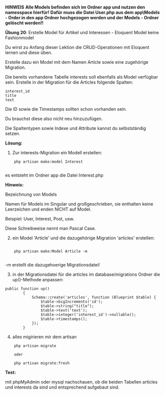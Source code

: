 **HINWEIS**
**Alle Models befinden sich im Ordner app und nutzen den namesspace hierfür!**
**Dafür muss die Datei User.php aus dem app\Models - Order in den app Ordner hochgezogen werden und der Models - Ordner gelöscht werden!!**




**Übung 20**: Erstelle Model für Artikel und Interessen - Eloquent Model keine Fashionmodel

Du wirst zu Anfang dieser Lektion die CRUD-Operationen mit Eloquent lernen und diese üben. 

Erstelle dazu ein Model mit dem Namen Article sowie eine zugehörige Migration. 

Die bereits vorhandene Tabelle interests soll ebenfalls als Model verfügbar sein. Erstelle in der Migration für die Articles folgende Spalten:

    interest_id
    title
    text

Die ID sowie die Timestamps sollten schon vorhanden sein. 

Du brauchst diese also nicht neu hinzuzufügen. 

Die Spaltentypen sowie Indexe und Attribute kannst du selbstständig setzen.


**Lösung:**

1. Zur interests-Migration ein Modell erstellen:

```
    php artisan make:model Interest
    
```
es entsteht im Ordner app die Datei Interest.php

**Hinweis:**

Bezeichnung von Models

Namen für Models im Singular und großgeschrieben, sie enthalten keine Leerzeichen und enden NICHT auf Model.

Beispiel: User, Interest, Post, usw. 

Diese Schreibweise nennt man Pascal Case.


2. ein Model 'Article' und die dazugehörige Migration 'articles' erstellen:
```

    php artisan make:Model Article -m
    
```

-m erstellt die dazugehoerige Migrationsdatei!


3. in der Migrationsdatei für die articles im database/migrations Ordner die up()-Methode anpassen:

```
public function up()
		{
			Schema::create('articles', function (Blueprint $table) {
				$table->bigIncrements('id');
				$table->string("title");
				$table->text('text');
				$table->integer('interest_id')->nullable();
				$table->timestamps();
			});
		}
```    

4. alles migirieren mir dem artisan
```
	php artisan migrate
    
    oder
    
	php artisan migrate:fresh    
```

**Test:**

mit phpMyAdmin oder mysql nachschauen, ob die beiden Tabellen
articles und interests da sind und entsprechend aufgebaut sind.
